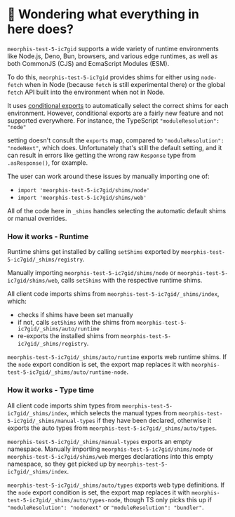 # 👋 Wondering what everything in here does?

`meorphis-test-5-ic7gid` supports a wide variety of runtime environments like Node.js, Deno, Bun, browsers, and various
edge runtimes, as well as both CommonJS (CJS) and EcmaScript Modules (ESM).

To do this, `meorphis-test-5-ic7gid` provides shims for either using `node-fetch` when in Node (because `fetch` is still experimental there) or the global `fetch` API built into the environment when not in Node.

It uses [conditional exports](https://nodejs.org/api/packages.html#conditional-exports) to
automatically select the correct shims for each environment. However, conditional exports are a fairly new
feature and not supported everywhere. For instance, the TypeScript `"moduleResolution": "node"`

setting doesn't consult the `exports` map, compared to `"moduleResolution": "nodeNext"`, which does.
Unfortunately that's still the default setting, and it can result in errors like
getting the wrong raw `Response` type from `.asResponse()`, for example.

The user can work around these issues by manually importing one of:

- `import 'meorphis-test-5-ic7gid/shims/node'`
- `import 'meorphis-test-5-ic7gid/shims/web'`

All of the code here in `_shims` handles selecting the automatic default shims or manual overrides.

### How it works - Runtime

Runtime shims get installed by calling `setShims` exported by `meorphis-test-5-ic7gid/_shims/registry`.

Manually importing `meorphis-test-5-ic7gid/shims/node` or `meorphis-test-5-ic7gid/shims/web`, calls `setShims` with the respective runtime shims.

All client code imports shims from `meorphis-test-5-ic7gid/_shims/index`, which:

- checks if shims have been set manually
- if not, calls `setShims` with the shims from `meorphis-test-5-ic7gid/_shims/auto/runtime`
- re-exports the installed shims from `meorphis-test-5-ic7gid/_shims/registry`.

`meorphis-test-5-ic7gid/_shims/auto/runtime` exports web runtime shims.
If the `node` export condition is set, the export map replaces it with `meorphis-test-5-ic7gid/_shims/auto/runtime-node`.

### How it works - Type time

All client code imports shim types from `meorphis-test-5-ic7gid/_shims/index`, which selects the manual types from `meorphis-test-5-ic7gid/_shims/manual-types` if they have been declared, otherwise it exports the auto types from `meorphis-test-5-ic7gid/_shims/auto/types`.

`meorphis-test-5-ic7gid/_shims/manual-types` exports an empty namespace.
Manually importing `meorphis-test-5-ic7gid/shims/node` or `meorphis-test-5-ic7gid/shims/web` merges declarations into this empty namespace, so they get picked up by `meorphis-test-5-ic7gid/_shims/index`.

`meorphis-test-5-ic7gid/_shims/auto/types` exports web type definitions.
If the `node` export condition is set, the export map replaces it with `meorphis-test-5-ic7gid/_shims/auto/types-node`, though TS only picks this up if `"moduleResolution": "nodenext"` or `"moduleResolution": "bundler"`.
